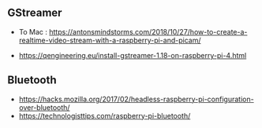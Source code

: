
## GStreamer
* To Mac : https://antonsmindstorms.com/2018/10/27/how-to-create-a-realtime-video-stream-with-a-raspberry-pi-and-picam/

* https://qengineering.eu/install-gstreamer-1.18-on-raspberry-pi-4.html

## Bluetooth
* https://hacks.mozilla.org/2017/02/headless-raspberry-pi-configuration-over-bluetooth/
* https://technologisttips.com/raspberry-pi-bluetooth/

